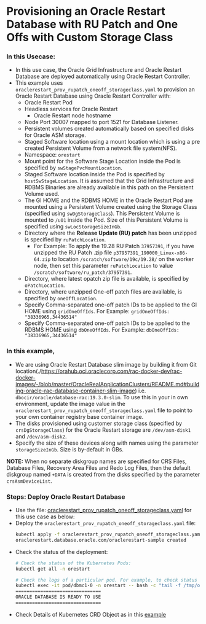 # Provisioning an Oracle Restart Database with RU Patch and One Offs with Custom Storage Class
### In this Usecase:
* In this use case, the Oracle Grid Infrastructure and Oracle Restart Database are deployed automatically using Oracle Restart Controller. 
* This example uses `oraclerestart_prov_rupatch_oneoff_storageclass.yaml` to provision an Oracle Restart Database using Oracle Restart Controller with:
  * Oracle Restart Pod
  * Headless services for Oracle Restart
    * Oracle Restart node hostname
  * Node Port 30007 mapped to port 1521 for Database Listener.  
  * Persistent volumes created automatically based on specified disks for Oracle ASM storage.
  * Staged Software location using a mount location which is using a pre created Persistent Volume from a network file system(NFS).
  * Namespace: `orestart`
  * Mount point for the Software Stage Location inside the Pod is specified by `swStagePvcMountLocation`.
  * Staged Software location inside the Pod is specified by `hostSwStageLocation`. It is assumed that the Grid Infrastructure and RDBMS Binaries are already available in this path on the Persistent Volume used.
  * The GI HOME and the RDBMS HOME in the Oracle Restart Pod are mounted using a Persistent Volume created using the Storage Class (specified using `swDgStorageClass`). This Persistent Volume is mounted to `/u01` inside the Pod. Size of this Persistent Volume is specified using `swLocStorageSizeInGb`.
  * Directory where the **Release Update (RU) patch** has been unzipped is specified by `ruPatchLocation`. 
    * For Example: To apply the 19.28 RU Patch `37957391`, if you have unzipped the RU Patch .zip file `p37957391_190000_Linux-x86-64.zip` to location `/scratch/software/19c/19.28/` on the worker node, then set this parameter `ruPatchLocation` to value `/scratch/software/ru_patch/37957391`.
  * Directory, where latest opatch zip file is available, is specified by `oPatchLocation`.
  * Directory, where unzipped One-off patch files are available, is specified by `oneOffLocation`.
  * Specify Comma-separated one-off patch IDs to be applied to the GI HOME using `gridOneOffIds`. For Example: `gridOneOffIds: "38336965,34436514"`
  * Specify Comma-separated one-off patch IDs to be applied to the RDBMS HOME using `dbOneOffIds`. For Example: `dbOneOffIds: "38336965,34436514"`

### In this example, 
  * We are using Oracle Restart Database slim image by building it from Git location(./https://orahub.oci.oraclecorp.com/rac-docker-dev/rac-docker-images/-/blob/master/OracleRealApplicationClusters/README.md#building-oracle-rac-database-container-slim-image) i.e. `dbocir/oracle/database-rac:19.3.0-slim`. To use this in your in own environment, update the image value in the `oraclerestart_prov_rupatch_oneoff_storageclass.yaml` file to point to your own container registry base container image.
  * The disks provisioned using customer storage class (specified by `crsDgStorageClass`) for the Oracle Restart storage are `/dev/asm-disk1` and `/dev/asm-disk2`. 
  * Specify the size of these devices along with names using the parameter `storageSizeInGb`. Size is by-default in GBs.

**NOTE:** When no separate diskgroup names are specified for CRS Files, Database Files, Recovery Area Files and Redo Log Files, then the default diskgroup named `+DATA` is created from the disks specified by the parameter `crsAsmDeviceList`.

### Steps: Deploy Oracle Restart Database  
* Use the file: [oraclerestart_prov_rupatch_oneoff_storageclass.yaml](./oraclerestart_prov_rupatch_oneoff_storageclass.yaml) for this use case as below:
* Deploy the `oraclerestart_prov_rupatch_oneoff_storageclass.yaml` file:
    ```sh
    kubectl apply -f oraclerestart_prov_rupatch_oneoff_storageclass.yaml
    oraclerestart.database.oracle.com/oraclerestart-sample created
    ```
* Check the status of the deployment:
    ```sh
    # Check the status of the Kubernetes Pods:    
    kubectl get all -n orestart

    # Check the logs of a particular pod. For example, to check status of pod "dbmc1-0":    
    kubectl exec -it pod/dbmc1-0 -n orestart -- bash -c "tail -f /tmp/orod/oracle_db_setup.log"
    ===============================
    ORACLE DATABASE IS READY TO USE
    ===============================
    ```
* Check Details of Kubernetes CRD Object as in this [example](./orestart_db_rupatch_oneoffs_object.txt)
